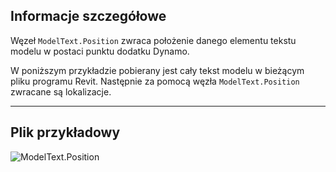 ## Informacje szczegółowe
Węzeł `ModelText.Position` zwraca położenie danego elementu tekstu modelu w postaci punktu dodatku Dynamo.

W poniższym przykładzie pobierany jest cały tekst modelu w bieżącym pliku programu Revit. Następnie za pomocą węzła `ModelText.Position` zwracane są lokalizacje.
___
## Plik przykładowy

![ModelText.Position](./Revit.Elements.ModelText.Position_img.jpg)
